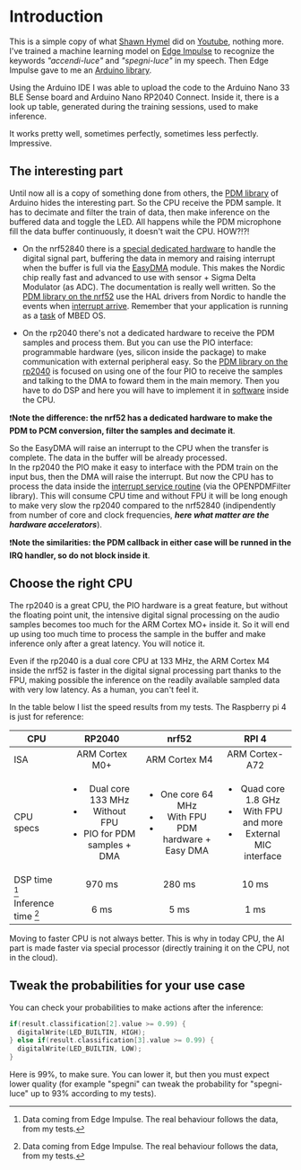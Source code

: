# Introduction

This is a simple copy of what [Shawn Hymel](https://github.com/ShawnHymel) did on [Youtube](https://www.youtube.com/watch?v=fRSVQ4Fkwjc), nothing more. 
I've trained a machine learning model on [Edge Impulse](https://edgeimpulse.com/) to recognize the keywords _"accendi-luce"_ and _"spegni-luce"_ in my speech. Then Edge Impulse gave to me an [Arduino library](https://github.com/TIT8/shelly_button_esp32_arduino/blob/master/speech_recognition/ei-speech_recognition-arduino-1.0.9.zip). 

Using the Arduino IDE I was able to upload the code to the Arduino Nano 33 BLE Sense board and Arduino Nano RP2040 Connect. Inside it, there is a look up table, generated during the training sessions, used to make inference.

It works pretty well, sometimes perfectly, sometimes less perfectly. Impressive.

## The interesting part

Until now all is a copy of something done from others, the [PDM library](https://github.com/arduino/ArduinoCore-mbed/tree/main/libraries/PDM) of Arduino hides the interesting part. 
So the CPU receive the PDM sample. It has to decimate and filter the train of data, then make inference on the buffered data and toggle the LED. All happens while the PDM microphone fill the data buffer continuously, it doesn't wait the CPU. HOW?!?!

- On the nrf52840 there is a [special dedicated hardware](https://infocenter.nordicsemi.com/index.jsp?topic=%2Fcom.nordic.infocenter.nrf52832.ps.v1.1%2Fpdm.html) to handle the digital signal part, buffering the data in memory and raising interrupt when the buffer is full via the [EasyDMA](https://infocenter.nordicsemi.com/index.jsp?topic=%2Fcom.nordic.infocenter.nrf52832.ps.v1.1%2Fppi.html) module. This makes the Nordic chip really fast and advanced to use with sensor + Sigma Delta Modulator (as ADC). The documentation is really well written. So the [PDM library on the nrf52](https://github.com/arduino/ArduinoCore-mbed/tree/main/libraries/PDM/src/nrf52) use the HAL drivers from Nordic to handle the events when [interrupt arrive](https://github.com/arduino/ArduinoCore-mbed/blob/main/libraries/PDM/src/nrf52/PDM.cpp#L196). Remember that your application is running as a [task](https://github.com/arduino/ArduinoCore-mbed/blob/main/libraries/PDM/src/nrf52/PDM.cpp#L132) of MBED OS.

- On the rp2040 there's not a dedicated hardware to receive the PDM samples and process them. But you can use the PIO interface: programmable hardware (yes, silicon inside the package) to make communication with external peripheral easy. So the [PDM library on the rp2040](https://github.com/arduino/ArduinoCore-mbed/tree/main/libraries/PDM/src/rp2040) is focused on using one of the four PIO to receive the samples and talking to the DMA to foward them in the main memory. Then you have to do DSP and here you will have to implement it in [software](https://github.com/arduino/ArduinoCore-mbed/blob/main/libraries/PDM/src/rp2040/OpenPDMFilter.c) inside the CPU. 

❗**Note the difference: the nrf52 has a dedicated hardware to make the PDM to PCM conversion, filter the samples and decimate it**. 

So the EasyDMA will raise an interrupt to the CPU when the transfer is complete. The data in the buffer will be already processed.  
In the rp2040 the PIO make it easy to interface with the PDM train on the input bus, then the DMA will raise the interrupt. But now the CPU has to process the data inside the [interrupt service routine](https://github.com/arduino/ArduinoCore-mbed/blob/main/libraries/PDM/src/rp2040/PDM.cpp#L206) (via the OPENPDMFilter library). This will consume CPU time and without FPU it will be long enough to make very slow the rp2040 compared to the nrf52840 (indipendently from number of core and clock frequencies, ***here what matter are the hardware accelerators***).

❗**Note the similarities: the PDM callback in either case will be runned in the IRQ handler, so do not block inside it**.

## Choose the right CPU

The rp2040 is a great CPU, the PIO hardware is a great feature, but without the floating point unit, the intensive digital signal processing on the audio samples becomes too much for the ARM Cortex MO+ inside it. So it will end up using too much time to process the sample in the buffer and make inference only after a great latency. You will notice it. 

Even if the rp2040 is a dual core CPU at 133 MHz, the ARM Cortex M4 inside the nrf52 is faster in the digital signal processing part thanks to the FPU, making possible the inference on the readily available sampled data with very low latency. As a human, you can't feel it. 

In the table below I list the speed results from my tests. The Raspberry pi 4 is just for reference:

| CPU | RP2040 | nrf52 | RPI 4 |
| ---- | :----: | :----: | :----: |
| ISA | ARM Cortex M0+ | ARM Cortex M4 | ARM Cortex-A72 |
| CPU specs | <ul><li>Dual core 133 MHz</li><li>Without FPU</li><li>PIO for PDM samples + DMA</li></ul> | <ul><li>One core 64 MHz</li><li>With FPU</li><li>PDM hardware + Easy DMA</li></ul> | <ul><li>Quad core 1.8 GHz</li><li>With FPU and more</li><li>External MIC interface</li></ul> |
| DSP time [^1] | 970 ms | 280 ms | 10 ms |
| Inference time [^1] | 6 ms | 5 ms | 1 ms |

Moving to faster CPU is not always better. This is why in today CPU, the AI part is made faster via special processor (directly training it on the CPU, not in the cloud).

[^1]: Data coming from Edge Impulse. The real behaviour follows the data, from my tests.

## Tweak the probabilities for your use case

You can check your probabilities to make actions after the inference:

```C
if(result.classification[2].value >= 0.99) {
  digitalWrite(LED_BUILTIN, HIGH);
} else if(result.classification[3].value >= 0.99) {
  digitalWrite(LED_BUILTIN, LOW);
}
```

Here is 99%, to make sure. You can lower it, but then you must expect lower quality (for example "spegni" can tweak the probability for "spegni-luce" up to 93% according to my tests).


